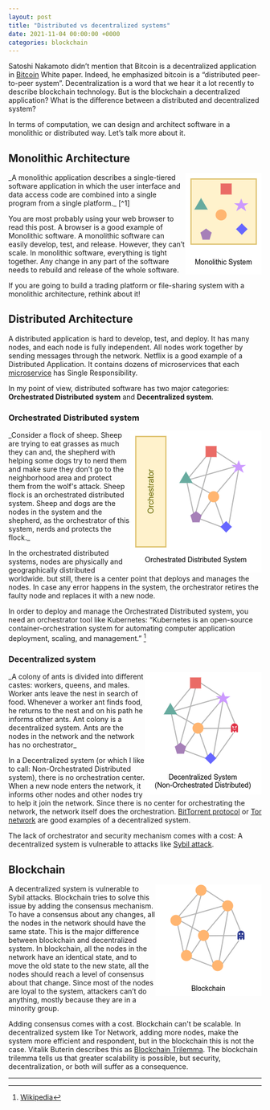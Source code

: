 ```yaml
---
layout: post
title: "Distributed vs decentralized systems"
date: 2021-11-04 00:00:00 +0000
categories: blockchain
---
```


Satoshi Nakamoto didn’t mention that Bitcoin is a decentralized application in [Bitcoin](https://bitcoin.org/bitcoin.pdf) White paper. Indeed, he emphasized bitcoin is a “distributed peer-to-peer system”. Decentralization is a word that we hear it a lot recently to describe blockchain technology. But is the blockchain a decentralized application? What is the difference between a distributed and decentralized system?

In terms of computation, we can design and architect software in a monolithic or distributed way. Let’s talk more about it.

## Monolithic Architecture

<img style="float: right;" src="../assets/images/distributed_vs_decentralized-monolithic.png">
_A monolithic application describes a single-tiered software application in which the user interface and data access code are combined into a single program from a single platform._ [^1]

You are most probably using your web browser to read this post. A browser is a good example of Monolithic software. A monolithic software can easily develop, test, and release. However, they can’t scale. In monolithic software, everything is tight together. Any change in any part of the software needs to rebuild and release of the whole software.

If you are going to build a trading platform or file-sharing system with a monolithic architecture, rethink about it!

## Distributed Architecture

A distributed application is hard to develop, test, and deploy. It has many nodes, and each node is fully independent. All nodes work together by sending messages through the network. Netflix is a good example of a Distributed Application. It contains dozens of microservices that each [microservice](https://microservices.io/) has Single Responsibility.

In my point of view, distributed software has two major categories: **Orchestrated Distributed system** and **Decentralized system**.

### Orchestrated Distributed system

<img style="float: right;" src="../assets/images/distributed_vs_decentralized-orchestrated.png">
_Consider a flock of sheep. Sheep are trying to eat grasses as much they can and, the shepherd with helping some dogs try to nerd them and make sure they don’t go to the neighborhood area and protect them from the wolf's attack. Sheep flock is an orchestrated distributed system. Sheep and dogs are the nodes in the system and the shepherd, as the orchestrator of this system, nerds and protects the flock._

In the orchestrated distributed systems, nodes are physically and geographically distributed worldwide. but still, there is a center point that deploys and manages the nodes. In case any error happens in the system, the orchestrator retires the faulty node and replaces it with a new node.

In order to deploy and manage the Orchestrated Distributed system, you need an orchestrator tool like Kubernetes: “Kubernetes is an open-source container-orchestration system for automating computer application deployment, scaling, and management.” [^2]

### Decentralized system

<img style="float: right;" src="../assets/images/distributed_vs_decentralized-decentralized.png">
_A colony of ants is divided into different castes: workers, queens, and males. Worker ants leave the nest in search of food. Whenever a worker ant finds food, he returns to the nest and on his path he informs other ants. Ant colony is a decentralized system. Ants are the nodes in the network and the network has no orchestrator_

In a Decentralized system (or which I like to call: Non-Orchestrated Distributed system), there is no orchestration center. When a new node enters the network, it informs other nodes and other nodes try to help it join the network. Since there is no center for orchestrating the network, the network itself does the orchestration. [BitTorrent protocol](https://en.wikipedia.org/wiki/BitTorrent) or [Tor network](<https://en.wikipedia.org/wiki/Tor_(network)>) are good examples of a decentralized system.

The lack of orchestrator and security mechanism comes with a cost: A decentralized system is vulnerable to attacks like [Sybil attack](https://en.wikipedia.org/wiki/Sybil_attack).

## Blockchain

<img style="float: right;" src="../assets/images/distributed_vs_decentralized-blockchain.png">
A decentralized system is vulnerable to Sybil attacks. Blockchain tries to solve this issue by adding the consensus mechanism. To have a consensus about any changes, all the nodes in the network should have the same state. This is the major difference between blockchain and decentralized system. In blockchain, all the nodes in the network have an identical state, and to move the old state to the new state, all the nodes should reach a level of consensus about that change. Since most of the nodes are loyal to the system, attackers can’t do anything, mostly because they are in a minority group.

Adding consensus comes with a cost. Blockchain can't be scalable. In decentralized system like Tor Network, adding more nodes, make the system more efficient and respondent, but in the blockchain this is not the case. Vitalik Buterin describes this as [Blockchain Trilemma](https://vitalik.ca/general/2021/04/07/sharding.html). The blockchain trilemma tells us that greater scalability is possible, but security, decentralization, or both will suffer as a consequence.

---

[^1]: [Wikipedia](https://en.wikipedia.org/wiki/Monolithic_application)
[^2]: [Wikipedia](https://en.wikipedia.org/wiki/Kubernetes)

